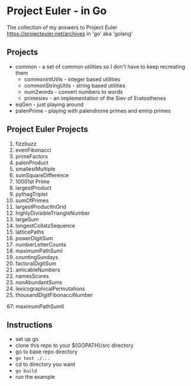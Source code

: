 # Project Euler - in Go
The collection of my answers to Project Euler https://projecteuler.net/archives in 'go' aka 'golang'

## Projects
* common - a set of common utilities so I don't have to keep recreating them
  * commonIntUtils - integer based utilities
  * commonStringUtils - string based utilities
  * num2words - convert numbers to words
  * primesiev - an implementation of the Siev of Eratosthenes
* eqGen - just playing around
* palenPrime - playing with palendrome primes and emirp primes

## Project Euler Projects
1. fizzbuzz
2. evenFibonacci
3. primeFactors
4. palenProduct
5. smallestMultiple
6. sumSquareDifference
7. 10001st Prime
8. largestProduct
9. pythagTriplet
10. sumOfPrimes
11. largestProductInGrid
12. highlyDivisibleTriangleNumber
13. largeSum
14. longestCollatzSequence
15. latticePaths
16. powerDigitSum
17. numberLetterCounts
18. maximumPathSumI
19. countingSundays
20. factoralDigitSum
21. amicableNumbers
22. namesScores
23. nonAbundantSums
24. lexicographicalPermutations
25. thousandDigitFibonacciNumber

67: maximumPathSumII

## Instructions
* set up go
* clone this repo to your ${GOPATH}/src directory
* go to base repo directory
* ```go test ./...```
* cd to directory you want
* ```go build```
* run the example
